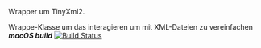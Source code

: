 Wrapper um TinyXml2.

Wrappe-Klasse um das interagieren um mit XML-Dateien zu vereinfachen
***macOS build***
[![Build Status](https://travis-ci.org/Unaimend/tinyxml2-wrapper.svg?branch=master)](https://travis-ci.org/Unaimend/tinyxml2-wrapper)
